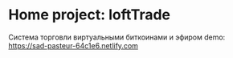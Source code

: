 # Home project: loftTrade
Система торговли виртуальными биткоинами и эфиром
demo: https://sad-pasteur-64c1e6.netlify.com
